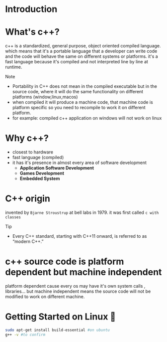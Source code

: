 # Introduction

# What's c++?
c++ is a standardized, general purpose, object oriented compiled language.
which means that it's a portable language that a developer can write code and the code will behave the same on different systems or platforms.
it's a fast language because it's compiled and not interpreted line by line at runtime.
>[!NOTE]
>- Portability in C++ does not mean in the compiled executable but in the source code, where it will do the same functionality on different platforms (window,linux,macos)
>- when compiled it will produce a machine code, that machine code is platform specific so you need to recompile to work it on different platform. 
>- for example: compiled c++ application on windows will not work on linux

# Why c++?
- closest to  hardware
- fast language (compiled)
- it has it's presence in almost every area of software development
   - **Application Software Development**
   - **Games Development**
   - **Embedded System**

# C++ origin
invented by `Bjarne Stroustrup` at bell labs in 1979. it was first called `c with classes`

>[!TIP]
> - Every C++ standard, starting with C++11 onward, is referred to as “modern C++.”
>

# c++ source code is platform dependent but machine independent
platform dependent cause every os may have it's own system calls , libraries...
but machine independent means the source code will not be modified to work on different machine.
# Getting Started on Linux 🚀 

```bash
sudo apt-get install build-essential #on ubuntu
g++ -v #to confirm
```
